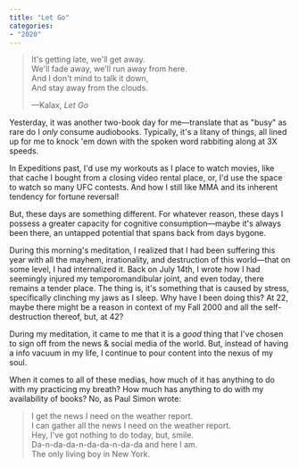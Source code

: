 ```yaml
---
title: "Let Go"
categories:
- "2020"
---
```


> It's getting late, we'll get away.  
> We'll fade away, we'll run away from here.  
> And I don't mind to talk it down,  
> And stay away from the clouds.  
> 
> —Kalax, *Let Go*

Yesterday, it was another two-book day for me—translate that as "busy" as rare do I *only* consume audiobooks.  Typically, it's a litany of things, all lined up for me to knock 'em down with the spoken word rabbiting along at 3X speeds.

In Expeditions past, I'd use my workouts as I place to watch movies, like that cache I bought from a closing video rental place, or, I'd use the space to watch so many UFC contests.  And how I still like MMA and its inherent tendency for fortune reversal!

But, these days are something different.  For whatever reason, these days I possess a greater capacity for cognitive consumption—maybe it's always been there, an untapped potential that spans back from days bygone.

During this morning's meditation, I realized that I had been suffering this year with all the mayhem, irrationality, and destruction of this world—that on some level, I had internalized it.  Back on July 14th, I wrote how I had seemingly injured my temporomandibular joint, and even today, there remains a tender place.  The thing is, it's something that is caused by stress, specifically clinching my jaws as I sleep.  Why have I been doing this?  At 22, maybe there might be a reason in context of my Fall 2000 and all the self-destruction thereof, but, at 42?  

During my meditation, it came to me that it is a *good* thing that I've chosen to sign off from the news & social media of the world. But, instead of having a info vacuum in my life, I continue to pour content into the nexus of my soul.  

When it comes to all of these medias, how much of it has anything to do with my practicing my breath?  How much has anything to do with my availability of books?  No, as Paul Simon wrote:

> I get the news I need on the weather report.  
> I can gather all the news I need on the weather report.  
> Hey, I've got nothing to do today, but, smile.  
> Da-n-da-da-n-da-da-n-da-da and here I am.  
> The only living boy in New York.  


